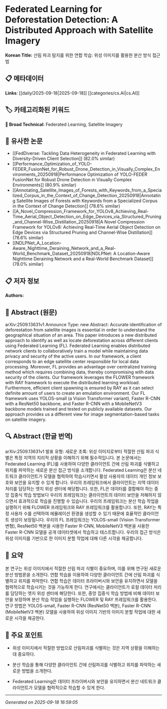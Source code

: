 
# Federated Learning for Deforestation Detection: A Distributed Approach with Satellite Imagery

**Korean Title:** 산림 파괴 탐지를 위한 연합 학습: 위성 이미지를 활용한 분산 방식 접근법

## 📋 메타데이터

**Links**: [[daily/2025-09-18|2025-09-18]] [[categories/cs.AI|cs.AI]]

## 🏷️ 카테고리화된 키워드
**🔬 Broad Technical**: Federated Learning, Satellite Imagery

## 🔗 유사한 논문
- [[FedDiverse: Tackling Data Heterogeneity in Federated Learning with Diversity-Driven Client Selection]] (82.0% similar)
- [[Performance_Optimization_of_YOLO-FEDER_FusionNet_for_Robust_Drone_Detection_in_Visually_Complex_Environments_20250918|Performance Optimization of YOLO-FEDER FusionNet for Robust Drone Detection in Visually Complex Environments]] (80.9% similar)
- [[Annotating_Satellite_Images_of_Forests_with_Keywords_from_a_Specialized_Corpus_in_the_Context_of_Change_Detection_20250918|Annotating Satellite Images of Forests with Keywords from a Specialized Corpus in the Context of Change Detection]] (78.6% similar)
- [[A_Novel_Compression_Framework_for_YOLOv8_Achieving_Real-Time_Aerial_Object_Detection_on_Edge_Devices_via_Structured_Pruning_and_Channel-Wise_Distillation_20250918|A Novel Compression Framework for YOLOv8: Achieving Real-Time Aerial Object Detection on Edge Devices via Structured Pruning and Channel-Wise Distillation]] (78.6% similar)
- [[NDLPNet_A_Location-Aware_Nighttime_Deraining_Network_and_a_Real-World_Benchmark_Dataset_20250918|NDLPNet: A Location-Aware Nighttime Deraining Network and a Real-World Benchmark Dataset]] (78.0% similar)

## 📋 저자 정보

**Authors:** 

## 📄 Abstract (원문)

arXiv:2509.13631v1 Announce Type: new 
Abstract: Accurate identification of deforestation from satellite images is essential in order to understand the geographical situation of an area. This paper introduces a new distributed approach to identify as well as locate deforestation across different clients using Federated Learning (FL). Federated Learning enables distributed network clients to collaboratively train a model while maintaining data privacy and security of the active users. In our framework, a client corresponds to an edge satellite center responsible for local data processing. Moreover, FL provides an advantage over centralized training method which requires combining data, thereby compromising with data security of the clients. Our framework leverages the FLOWER framework with RAY framework to execute the distributed learning workload. Furthermore, efficient client spawning is ensured by RAY as it can select definite amount of users to create an emulation environment. Our FL framework uses YOLOS-small (a Vision Transformer variant), Faster R-CNN with a ResNet50 backbone, and Faster R-CNN with a MobileNetV3 backbone models trained and tested on publicly available datasets. Our approach provides us a different view for image segmentation-based tasks on satellite imagery.

## 🔍 Abstract (한글 번역)

arXiv:2509.13631v1 발표 유형: 새로운
초록: 위성 이미지로부터 적절한 산림 파괴 식별은 특정 지역의 지리적 상황을 이해하기 위해 필수적입니다. 본 논문에서는 Federated Learning (FL)를 사용하여 다양한 클라이언트 간에 산림 파괴를 식별하고 위치를 파악하는 새로운 분산 접근 방식을 소개합니다. Federated Learning은 분산 네트워크 클라이언트가 모델을 협력하여 학습시키면서 활성 사용자의 데이터 개인 정보 보호와 보안을 유지할 수 있게 합니다. 우리의 프레임워크에서 클라이언트는 지역 데이터 처리를 담당하는 엣지 위성 센터에 해당합니다. 또한, FL은 데이터를 결합해야 하는 중앙 집중식 학습 방법보다 우리의 프레임워크는 클라이언트의 데이터 보안을 저해하지 않으면서 효과적으로 학습을 진행할 수 있습니다. 우리의 프레임워크는 분산 학습 작업을 실행하기 위해 FLOWER 프레임워크와 RAY 프레임워크를 활용합니다. 또한, RAY는 특정 사용자 수를 선택하여 에뮬레이션 환경을 생성할 수 있기 때문에 효율적인 클라이언트 생성이 보장됩니다. 우리의 FL 프레임워크는 YOLOS-small (Vision Transformer 변형), ResNet50 백본을 사용한 Faster R-CNN, MobileNetV3 백본을 사용한 Faster R-CNN 모델을 공개 데이터셋에서 학습하고 테스트합니다. 우리의 접근 방식은 위성 이미지를 기반으로 한 이미지 분할 작업에 대해 다른 시각을 제공합니다.

## 📝 요약

본 연구는 위성 이미지에서 적절한 산림 파괴 식별이 중요하며, 이를 위해 연구된 새로운 분산 방법론을 소개한다. 연합 학습을 이용하여 다양한 클라이언트 간에 산림 파괴를 식별하고 위치를 파악한다. 연합 학습은 데이터 프라이버시와 보안을 유지하면서 모델을 협력적으로 학습시키는 것을 가능하게 한다. 연구에서는 클라이언트가 로컬 데이터 처리를 담당하는 엣지 위성 센터에 해당한다. 또한, 중앙 집중식 학습 방법에 비해 데이터 보안을 보장하며 분산 학습 작업을 실행하는 FLOWER 및 RAY 프레임워크를 활용한다. 연구 방법은 YOLOS-small, Faster R-CNN (ResNet50 백본), Faster R-CNN (MobileNetV3 백본) 모델을 사용하여 위성 이미지 기반의 이미지 분할 작업에 대한 새로운 시각을 제공한다.

## 🎯 주요 포인트

- 위성 이미지에서 적절한 방법으로 산림파괴를 식별하는 것은 지역 상황을 이해하는 데 중요하다.

- 분산 학습을 통해 다양한 클라이언트 간에 산림파괴를 식별하고 위치를 파악하는 새로운 방법을 소개한다.

- Federated Learning은 데이터 프라이버시와 보안을 유지하면서 분산 네트워크 클라이언트가 모델을 협력적으로 학습할 수 있게 한다.

---

*Generated on 2025-09-18 16:59:05*